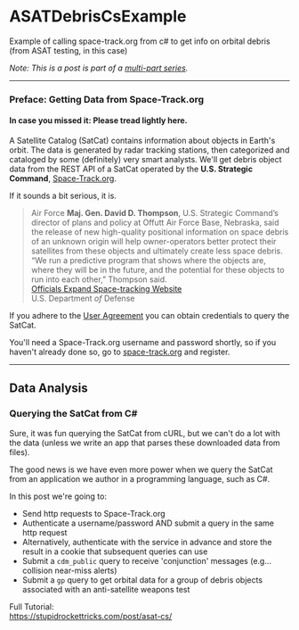 # ASATDebrisCsExample
Example of calling space-track.org from c# to get info on orbital debris (from ASAT testing, in this case)


*Note: This is a post is part of a [multi-part series](/tags/asat-series).*  


--- 

### Preface: Getting Data from Space-Track.org
#### In case you missed it:  Please tread lightly here.


A Satellite Catalog (SatCat) contains information about objects in Earth's orbit.  The data is generated by radar tracking stations, then categorized and cataloged by some (definitely) very smart analysts.   We'll get debris object data from the REST API of a SatCat operated by the **U.S. Strategic Command**, [Space-Track.org](https://www.space-track.org/).

If it sounds a bit serious, it is.
> Air Force **Maj. Gen. David D. Thompson**, U.S. Strategic Command’s director of plans and policy at Offutt Air Force Base, Nebraska, said the release of new high-quality positional information on space debris of an unknown origin will help owner-operators better protect their satellites from these objects and ultimately create less space debris.  
> “We run a predictive program that shows where the objects are, where they will be in the future, and the potential for these objects to run into each other,” Thompson said.  
[Officials Expand Space-tracking Website](https://www.defense.gov/News/News-Stories/Article/Article/603125/officials-expand-space-tracking-website/)  
U.S. Department *of* Defense 

If you adhere to the [User Agreement](https://www.space-track.org/documentation#user_agree) you can obtain credentials to query the SatCat.

You'll need a Space-Track.org username and password shortly, so if you haven't already done so, go to [space-track.org](https://www.space-track.org/) and register.


--- 

## Data Analysis
### Querying the SatCat from C#

Sure, it was fun querying the SatCat from cURL, but we can't do a lot with the data (unless we write an app that parses these downloaded data from files).

The good news is we have even more power when we query the SatCat from an application we author in a programming language, such as C#.

In this post we're going to:
* Send http requests to Space-Track.org
* Authenticate a username/password AND submit a query in the same http request
* Alternatively, authenticate with the service in advance and store the result in a cookie that subsequent queries can use
* Submit a `cdm_public` query to receive 'conjunction' messages (e.g... collision near-miss alerts)
* Submit a `gp` query to get orbital data for a group of debris objects associated with an anti-satellite weapons test 

Full Tutorial:  
https://stupidrockettricks.com/post/asat-cs/